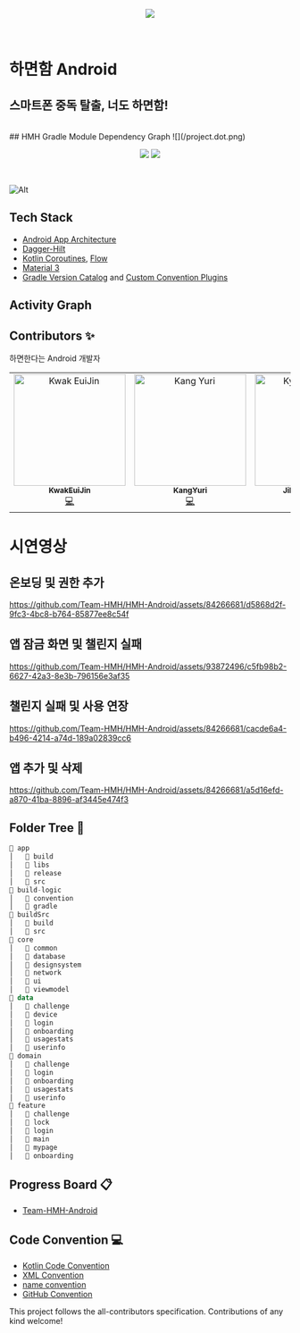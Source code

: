 <div align="center">
  <p align="center">
      <img src="https://github.com/Team-HMH/HMH-Android/assets/84266681/68a431ad-013d-4712-b9d5-ca483211a8cd"/>
  </p>
  <br />
</div>

# 하면함 Android 
## 스마트폰 중독 탈출, 너도 하면함!
<br/>
## HMH Gradle Module Dependency Graph
![](/project.dot.png)
<br/>
<div align="center">
  <p align="center">
    <img src="https://img.shields.io/badge/Kotlin-1.9.20-7F52FF?style=for-the-badge&logo=Kotlin&logoColor=white"/>
<!-- ALL-CONTRIBUTORS-BADGE:START - Do not remove or modify this section -->
<img src="https://img.shields.io/badge/all_contributors-3-orange.svg?style=for-the-badge"/>
<!-- ALL-CONTRIBUTORS-BADGE:END -->
  </p>
  <br />
</div>

![Alt](https://repobeats.axiom.co/api/embed/d2c401ae723c367a03ed9fb81ea6e6e7cfbee2ea.svg "Repobeats analytics image")


<h2>Tech Stack</h2>

- [Android App Architecture](https://developer.android.com/topic/architecture)
- [Dagger-Hilt](https://developer.android.com/training/dependency-injection/hilt-android)
- [Kotlin Coroutines](https://kotlinlang.org/docs/coroutines-overview.html), [Flow](https://kotlinlang.org/docs/flow.html)
- [Material 3](https://m3.material.io/)
- [Gradle Version Catalog](https://docs.gradle.org/current/userguide/platforms.html)
  and [Custom Convention Plugins](https://docs.gradle.org/current/samples/sample_convention_plugins.html)

<h2>Activity Graph</h2>

## Contributors ✨

하면한다는 Android 개발자

<!-- ALL-CONTRIBUTORS-LIST:START - Do not remove or modify this section -->
<!-- prettier-ignore-start -->
<!-- markdownlint-disable -->
<table align="center">
  <tbody>
    <tr>
      <td align="center" valign="top" width="14.28%"><a href="https://github.com/KwakEuiJin"><img src="https://github.com/Team-HMH/HMH-Android/assets/84266681/887eb00f-69de-4618-9a1c-07b2e1665da4" width="200px;" alt="Kwak EuiJin"/><br/><sub><b>KwakEuiJin</b></sub></a><br /><a href="https://github.com/Team-HMH/HMH-Android/commits?author=KwakEuiJin" title="Code">💻</a></td>
      <td align="center" valign="top" width="14.28%"><a href="https://github.com/kangyuri1114"><img src="https://github.com/Team-HMH/HMH-Android/assets/84266681/f1d5e563-74c8-4f16-a105-96a639a20f52" width="200px;" alt="Kang Yuri"/><br/><sub><b>KangYuri</b></sub></a><br /><a href="https://github.com/Team-HMH/HMH-Android/assets/84266681/eead72e1-a883-4ed0-a282-12deea8e3782" title="Code">💻</a></td>
      <td align="center" valign="top" width="14.28%"><a href="https://github.com/jihyun0v0"><img src="https://github.com/Team-HMH/HMH-Android/assets/84266681/3c1e14bd-be7e-435c-9af1-315a73aab13f" width="200px;" alt="Kyoung JiHyun"/><br /><sub><b>JiHyun Kyoung</b></sub></a><br/><a href="https://github.com/Team-HMH/HMH-Android/commits?author=jihyun0v0" title="Code">💻</a></td>
    </tr>
  </tbody>
</table>

<!-- markdownlint-restore -->
<!-- prettier-ignore-end -->

<!-- ALL-CONTRIBUTORS-LIST:END -->
<!-- prettier-ignore-start -->
<!-- markdownlint-disable -->

<!-- markdownlint-restore -->
<!-- prettier-ignore-end -->

<!-- ALL-CONTRIBUTORS-LIST:END -->

# 시연영상
## 온보딩 및 권한 추가
https://github.com/Team-HMH/HMH-Android/assets/84266681/d5868d2f-9fc3-4bc8-b764-85877ee8c54f

## 앱 잠금 화면 및 챌린지 실패
https://github.com/Team-HMH/HMH-Android/assets/93872496/c5fb98b2-6627-42a3-8e3b-796156e3af35

## 챌린지 실패 및 사용 연장
https://github.com/Team-HMH/HMH-Android/assets/84266681/cacde6a4-b496-4214-a74d-189a02839cc6

## 앱 추가 및 삭제
https://github.com/Team-HMH/HMH-Android/assets/84266681/a5d16efd-a870-41ba-8896-af3445e474f3


## Folder Tree 📁
``` kotlin
📁 app
│   📁 build
│   📁 libs
│   📁 release
│   📁 src
📁 build-logic
│   📁 convention
│   📁 gradle
📁 buildSrc
│   📁 build
│   📁 src
📁 core
│   📁 common
│   📁 database
│   📁 designsystem
│   📁 network
│   📁 ui
│   📁 viewmodel
📁 data
│   📁 challenge
│   📁 device
│   📁 login
│   📁 onboarding
│   📁 usagestats
│   📁 userinfo
📁 domain
│   📁 challenge
│   📁 login
│   📁 onboarding
│   📁 usagestats
│   📁 userinfo
📁 feature
│   📁 challenge
│   📁 lock
│   📁 login
│   📁 main
│   📁 mypage
│   📁 onboarding
```

## Progress Board 📋
- [Team-HMH-Android](https://github.com/orgs/Team-HMH/projects/1)

  
## Code Convention 💻
- [Kotlin Code Convention](https://www.notion.so/msmmx/Kotlin-Convention-5ab4410e68c949c287804d2380c51af4)
- [XML Convention](https://www.notion.so/msmmx/XML-Convention-b11209ba2b404df08f251383c7d3c316)
- [name convention](https://www.notion.so/msmmx/name-convention-ca8bab7da7314b30b2a962755854b11e)
- [GitHub Convention](https://www.notion.so/msmmx/Git-Convention-e7785302d1a94a71b8f330c5a050bc41)


This project follows the all-contributors specification. Contributions of any kind welcome!
